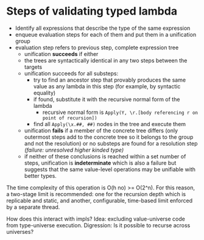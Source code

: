 # Steps of validating typed lambda

- Identify all expressions that describe the type of the same expression
- enqueue evaluation steps for each of them and put them in a unification group
- evaluation step refers to previous step, complete expression tree
  - unification **succeeds** if either
  - the trees are syntactically identical in any two steps between the targets
  - unification succeeds for all substeps:
    - try to find an ancestor step that provably produces the same value as any lambda in this
      step (for example, by syntactic equality)
    - if found, substitute it with the recursive normal form of the lambda
      - recursive normal form is `Apply(Y, \r.[body referencing r on point of recursion])`
    - find all `Apply(\x.##, ##)` nodes in the tree and execute them
  - unification **fails** if a member of the concrete tree differs (only outermost steps add to
    the concrete tree so it belongs to the group and not the resolution) or no substeps are found
    for a resolution step _(failure: unresolved higher kinded type)_
  - if neither of these conclusions is reached within a set number of steps, unification is
    **indeterminate** which is also a failure but suggests that the same value-level operations
    may be unifiable with better types.

The time complexity of this operation is O(h no) >= O(2^n). For this reason, a two-stage limit
is recommended: one for the recursion depth which is replicable and static, and another,
configurable, time-based limit enforced by a separate thread.

How does this interact with impls?
Idea: excluding value-universe code from type-universe execution.
Digression: Is it possible to recurse across universes?